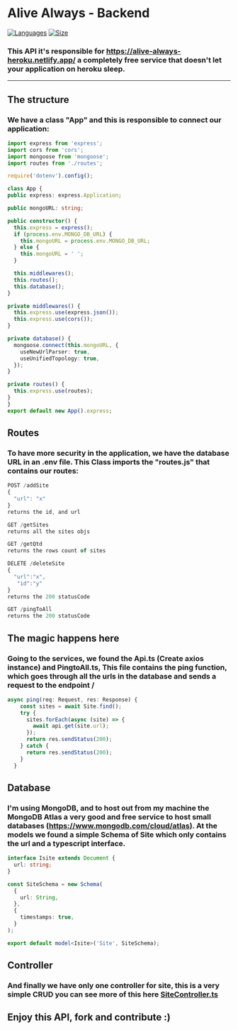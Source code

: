 # Alive Always - Backend
  [![Languages](https://img.shields.io/github/languages/count/NicolasLopes7/always-live-backend?style=flat-square)](#) [![Size](https://img.shields.io/github/repo-size/NicolasLopes7/always-live-backend?style=flat-square)]()

  ### This API it's responsible for https://alive-always-heroku.netlify.app/ a completely free service that doesn't let your application on heroku sleep.
----------
  ## The structure
  ### We have a class "App" and this is responsible to connect our application:
  ```typescript
  import express from 'express';
import cors from 'cors';
import mongoose from 'mongoose';
import routes from './routes';

require('dotenv').config();

  class App {
  public express: express.Application;

  public mongoURL: string;

  public constructor() {
    this.express = express();
    if (process.env.MONGO_DB_URL) {
      this.mongoURL = process.env.MONGO_DB_URL;
    } else {
      this.mongoURL = ' ';
    }

    this.middlewares();
    this.routes();
    this.database();
  }

  private middlewares() {
    this.express.use(express.json());
    this.express.use(cors());
  }

  private database() {
    mongoose.connect(this.mongoURL, {
      useNewUrlParser: true,
      useUnifiedTopology: true,
    });
  }

  private routes() {
    this.express.use(routes);
  }
}
export default new App().express;
```
## Routes
### To have more security in the application, we have the database URL in an .env file. This Class imports the "routes.js" that contains our routes:
```js
POST /addSite
{
  "url": "x"
}
returns the id, and url

GET /getSites
returns all the sites objs

GET /getQtd
returns the rows count of sites

DELETE /deleteSite
{
  "url":"x",
   "id":"y"
}
returns the 200 statusCode

GET /pingToAll
returns the 200 statusCode
```
## The magic happens here
### Going to the services, we found the Api.ts (Create axios instance) and PingtoAll.ts, This file contains the ping function, which goes through all the urls in the database and sends a request to the endpoint /
```typescript
async ping(req: Request, res: Response) {
    const sites = await Site.find();
    try {
      sites.forEach(async (site) => {
        await api.get(site.url);
      });
      return res.sendStatus(200);
    } catch {
      return res.sendStatus(200);
    }
  }
  ```
## Database
### I'm using MongoDB, and to host out from my machine the MongoDB Atlas a very good and free service to host small databases (https://www.mongodb.com/cloud/atlas). At the models we found a simple Schema of Site which only contains the url and a typescript interface.
```typescript
interface Isite extends Document {
  url: string;
}

const SiteSchema = new Schema(
  {
    url: String,
  },
  {
    timestamps: true,
  }
);

export default model<Isite>('Site', SiteSchema);
```
## Controller
### And finally we have only one controller for site, this is a very simple CRUD you can see more of this here [SiteController.ts](src/Controllers/SiteController.ts)

## Enjoy this API, fork and contribute :)
